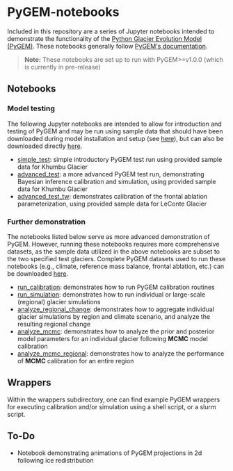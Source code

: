 # PyGEM-notebooks
Included in this repository are a series of Jupyter notebooks intended to demonstrate the functionality of the [Python Glacier Evolution Model (PyGEM)](https://github.com/drounce/PyGEM). These notebooks generally follow [PyGEM's documentation](https://pygem.readthedocs.io/en/latest/).

>**Note:** These notebooks are set up to run with PyGEM>=v1.0.0 (which is currently in pre-release)


## Notebooks
### Model testing
The following Jupyter notebooks are intended to allow for introduction and testing of PyGEM and may be run using sample data that should have been downloaded during model installation and setup (see [here](https://pygem.readthedocs.io/en/latest/install_pygem.html)), but can also be downloaded directly [here](https://drive.google.com/file/d/1Wu4ZqpOKxnc4EYhcRHQbwGq95FoOxMfZ/view?usp=drive_link).<br>
- [simple_test](https://github.com/btobers/PyGEM-notebooks/blob/main/simple_test.ipynb): simple introductory PyGEM test run using provided sample data for Khumbu Glacier<br>
- [advanced_test](https://github.com/btobers/PyGEM-notebooks/blob/main/advanced_test.ipynb): a more advanced PyGEM test run, demonstrating Bayesian inference calibration and simulation, using provided sample data for Khumbu Glacier<br>
- [advanced_test_tw](https://github.com/btobers/PyGEM-notebooks/blob/main/advanced_test_tw.ipynb): demonstrates calibration of the frontal ablation parameterization, using provided sample data for LeConte Glacier<br>

### Further demonstration
The notebooks listed below serve as more advanced demonstration of PyGEM. However, running these notebooks requires more comprehensive datasets, as the sample data utilized in the above notebooks are subset to the two specified test glaciers. Complete PyGEM datasets used to run these notebooks (e.g., climate, reference mass balance, frontal ablation, etc.) can be downloaded [here](https://cmu.box.com/s/p8aiby5s9f3n6ycgmhknbgo4htk3pn9j).<br>
- [run_calibration](https://github.com/btobers/PyGEM-notebooks/blob/main/run_calibration.ipynb): demonstrates how to run PyGEM calibration routines<br>
- [run_simulation](https://github.com/btobers/PyGEM-notebooks/blob/main/run_simulation.ipynb): demonstrates how to run individual or large-scale (regional) glacier simulations<br>
- [analyze_regional_change](https://github.com/btobers/PyGEM-notebooks/blob/main/analyze_regional_change.ipynb): demonstrates how to aggregate individual glacier simulations by region and climate scenario, and analyze the resulting regional change<br>
- [analyze_mcmc](https://github.com/btobers/PyGEM-notebooks/blob/main/analyze_mcmc.ipynb): demonstrates how to analyze the prior and posterior model parameters for an individual glacier following **MCMC** model calibration<br>
- [analyze_mcmc_regional](https://github.com/btobers/PyGEM-notebooks/blob/main/analyze_mcmc_regional.ipynb): demonstrates how to analyze the performance of **MCMC** calibration for an entire region<br>


## Wrappers 
Within the wrappers subdirectory, one can find example PyGEM wrappers for executing calibration and/or simulation using a shell script, or a slurm script.


## To-Do
- Notebook demonstrating animations of PyGEM projections in 2d following ice redistribution
